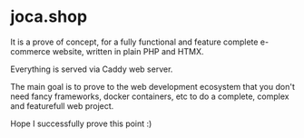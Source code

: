 # joca.shop

It is a prove of concept, for a fully functional and feature complete e-commerce website, written in plain PHP and HTMX.

Everything is served via Caddy web server.

The main goal is to prove to the web development ecosystem that you don't need fancy frameworks, docker containers, etc to do a complete, complex and featurefull web project.

Hope I successfully prove this point :)
